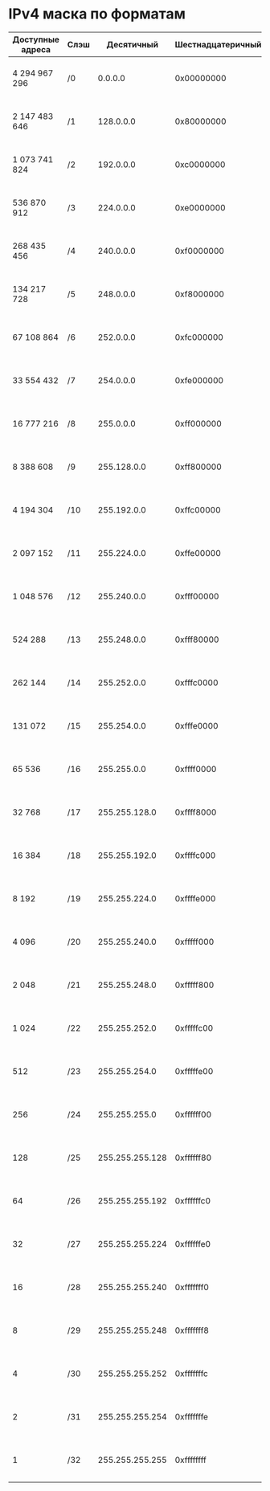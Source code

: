 # IPv4 маска по форматам

|**Доступные адреса**|**Слэш**|**Десятичный**|**Шестнадцатеричный**|**Двоичный**|
|-|-|-|-|-|
|4 294 967 296|/0|0.0.0.0|0x00000000|00000000 00000000 00000000 00000000|
|2 147 483 646|/1|128.0.0.0|0x80000000|10000000 00000000 00000000 00000000|
|1 073 741 824|/2|192.0.0.0|0xc0000000|11000000 00000000 00000000 00000000|
|536 870 912|/3|224.0.0.0|0xe0000000|11100000 00000000 00000000 00000000|
|268 435 456|/4|240.0.0.0|0xf0000000|11110000 00000000 00000000 00000000|
|134 217 728|/5|248.0.0.0|0xf8000000|11111000 00000000 00000000 00000000|
|67 108 864|/6|252.0.0.0|0xfc000000|11111100 00000000 00000000 00000000|
|33 554 432|/7|254.0.0.0|0xfe000000|11111110 00000000 00000000 00000000|
|16 777 216|/8|255.0.0.0|0xff000000|11111111 00000000 00000000 00000000|
|8 388 608|/9|255.128.0.0|0xff800000|11111111 10000000 00000000 00000000|
|4 194 304|/10|255.192.0.0|0xffc00000|11111111 11000000 00000000 00000000|
|2 097 152|/11|255.224.0.0|0xffe00000|11111111 11100000 00000000 00000000|
|1 048 576|/12|255.240.0.0|0xfff00000|11111111 11110000 00000000 00000000|
|524 288|/13|255.248.0.0|0xfff80000|11111111 11111000 00000000 00000000|
|262 144|/14|255.252.0.0|0xfffc0000|11111111 11111100 00000000 00000000|
|131 072|/15|255.254.0.0|0xfffe0000|11111111 11111110 00000000 00000000|
|65 536|/16|255.255.0.0|0xffff0000|11111111 11111111 00000000 00000000|
|32 768|/17|255.255.128.0|0xffff8000|11111111 11111111 10000000 00000000|
|16 384|/18|255.255.192.0|0xffffc000|11111111 11111111 11000000 00000000|
|8 192|/19|255.255.224.0|0xffffe000|11111111 11111111 11100000 00000000|
|4 096|/20|255.255.240.0|0xfffff000|11111111 11111111 11110000 00000000|
|2 048|/21|255.255.248.0|0xfffff800|11111111 11111111 11111000 00000000|
|1 024|/22|255.255.252.0|0xfffffc00|11111111 11111111 11111100 00000000|
|512|/23|255.255.254.0|0xfffffe00|11111111 11111111 11111110 00000000|
|256|/24|255.255.255.0|0xffffff00|11111111 11111111 11111111 00000000|
|128|/25|255.255.255.128|0xffffff80|11111111 11111111 11111111 10000000|
|64|/26|255.255.255.192|0xffffffc0|11111111 11111111 11111111 11000000|
|32|/27|255.255.255.224|0xffffffe0|11111111 11111111 11111111 11100000|
|16|/28|255.255.255.240|0xfffffff0|11111111 11111111 11111111 11110000|
|8|/29|255.255.255.248|0xfffffff8|11111111 11111111 11111111 11111000|
|4|/30|255.255.255.252|0xfffffffc|11111111 11111111 11111111 11111100|
|2|/31|255.255.255.254|0xfffffffe|11111111 11111111 11111111 11111110|
|1|/32|255.255.255.255|0xffffffff|11111111 11111111 11111111 11111111|


